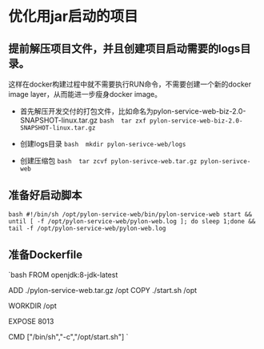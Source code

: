 # 优化用jar启动的项目

## 提前解压项目文件，并且创建项目启动需要的logs目录。
这样在docker构建过程中就不需要执行RUN命令，不需要创建一个新的docker image layer，从而能进一步瘦身docker image。
* 首先解压开发交付的打包文件，比如命名为pylon-service-web-biz-2.0-SNAPSHOT-linux.tar.gz
`bash 
tar zxf pylon-service-web-biz-2.0-SNAPSHOT-linux.tar.gz`

* 创建logs目录
`bash 
mkdir pylon-serivce-web/logs`

* 创建压缩包
`bash 
tar zcvf pylon-serivce-web.tar.gz pylon-serivce-web`

## 准备好启动脚本

`bash
#!/bin/sh
/opt/pylon-service-web/bin/pylon-service-web start && until [ -f /opt/pylon-service-web/pylon-web.log ]; do sleep 1;done && tail -f /opt/pylon-service-web/pylon-web.log
`

## 准备Dockerfile

`bash
FROM openjdk:8-jdk-latest

ADD ./pylon-service-web.tar.gz /opt
COPY  ./start.sh /opt

WORKDIR /opt

EXPOSE 8013

CMD ["/bin/sh","-c","/opt/start.sh"]
`




